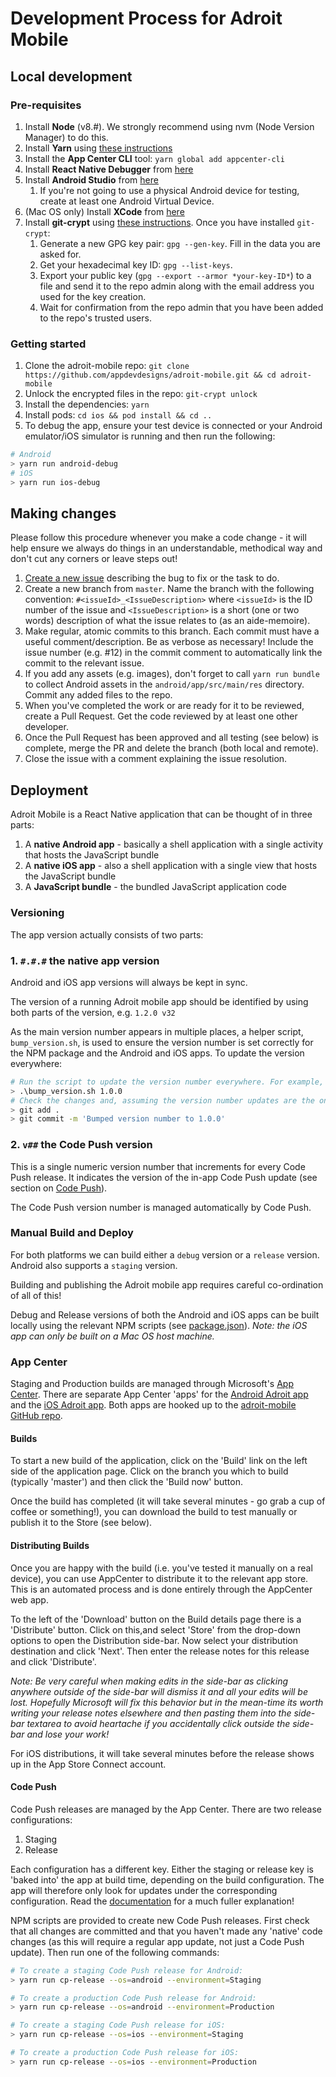 # Development Process for Adroit Mobile

## Local development

### Pre-requisites

1. Install **Node** (v8.#). We strongly recommend using nvm (Node Version Manager) to do this.
1. Install **Yarn** using [these instructions](https://yarnpkg.com/en/docs/install)
1. Install the **App Center CLI** tool: `yarn global add appcenter-cli`
1. Install **React Native Debugger** from [here](https://github.com/jhen0409/react-native-debugger/releases)
1. Install **Android Studio** from [here](https://developer.android.com/studio/)
   1. If you're not going to use a physical Android device for testing, create at least one Android Virtual Device.
1. (Mac OS only) Install **XCode** from [here](https://developer.apple.com/xcode/)
1. Install **git-crypt** using [these instructions](https://github.com/AGWA/git-crypt/blob/master/INSTALL.md). Once you have installed `git-crypt`:
   1. Generate a new GPG key pair: `gpg --gen-key`. Fill in the data you are asked for.
   1. Get your hexadecimal key ID: `gpg --list-keys`.
   1. Export your public key (`gpg --export --armor *your-key-ID*`) to a file and send it to the repo admin along with the email address you used for the key creation.
   1. Wait for confirmation from the repo admin that you have been added to the repo's trusted users.

### Getting started

1. Clone the adroit-mobile repo: `git clone https://github.com/appdevdesigns/adroit-mobile.git && cd adroit-mobile`
1. Unlock the encrypted files in the repo: `git-crypt unlock`
1. Install the dependencies: `yarn`
1. Install pods: `cd ios && pod install && cd ..`
1. To debug the app, ensure your test device is connected or your Android emulator/iOS simulator is running and then run the following:

```sh
# Android
> yarn run android-debug
# iOS
> yarn run ios-debug
```

## Making changes

Please follow this procedure whenever you make a code change - it will help ensure we always do things in an understandable, methodical way and don't cut any corners or leave steps out!

1. [Create a new issue](https://github.com/appdevdesigns/adroit-mobile/issues/new) describing the bug to fix or the task to do.
1. Create a new branch from `master`. Name the branch with the following convention: `#<issueId>_<IssueDescription>` where `<issueId>` is the ID number of the issue and `<IssueDescription>` is a short (one or two words) description of what the issue relates to (as an aide-memoire).
1. Make regular, atomic commits to this branch. Each commit must have a useful comment/description. Be as verbose as necessary! Include the issue number (e.g. #12) in the commit comment to automatically link the commit to the relevant issue.
1. If you add any assets (e.g. images), don't forget to call `yarn run bundle` to collect Android assets in the `android/app/src/main/res` directory. Commit any added files to the repo.
1. When you've completed the work or are ready for it to be reviewed, create a Pull Request. Get the code reviewed by at least one other developer.
1. Once the Pull Request has been approved and all testing (see below) is complete, merge the PR and delete the branch (both local and remote).
1. Close the issue with a comment explaining the issue resolution.

## Deployment

Adroit Mobile is a React Native application that can be thought of in three parts:

1. A **native Android app** - basically a shell application with a single activity that hosts the JavaScript bundle
1. A **native iOS app** - also a shell application with a single view that hosts the JavaScript bundle
1. A **JavaScript bundle** - the bundled JavaScript application code

### Versioning

The app version actually consists of two parts:

### 1. `#.#.#` the native app version

Android and iOS app versions will always be kept in sync.

The version of a running Adroit mobile app should be identified by using both parts of the version, e.g. `1.2.0 v32`

As the main version number appears in multiple places, a helper script, `bump_version.sh`, is used to ensure the version number is set correctly for the NPM package and the Android and iOS apps. To update the version everywhere:

```sh
# Run the script to update the version number everywhere. For example, to update to v1.0.0:
> .\bump_version.sh 1.0.0
# Check the changes and, assuming the version number updates are the only changes:
> git add .
> git commit -m 'Bumped version number to 1.0.0'
```

### 2. `v##` the Code Push version

This is a single numeric version number that increments for every Code Push release. It indicates the version of the in-app Code Push update (see section on [Code Push](#code-push)).

The Code Push version number is managed automatically by Code Push.

### Manual Build and Deploy

For both platforms we can build either a `debug` version or a `release` version. Android also supports a `staging` version.

Building and publishing the Adroit mobile app requires careful co-ordination of all of this!

Debug and Release versions of both the Android and iOS apps can be built locally using the relevant NPM scripts (see [package.json](package.json)). _Note: the iOS app can only be built on a Mac OS host machine._

### App Center

Staging and Production builds are managed through Microsoft's [App Center](https://appcenter.ms/orgs/DigiServe/applications). There are separate App Center 'apps' for the [Android Adroit app](https://appcenter.ms/orgs/DigiServe/apps/adroit-android) and the [iOS Adroit app](https://appcenter.ms/orgs/DigiServe/apps/adroit-ios). Both apps are hooked up to the [adroit-mobile GitHub repo](https://github.com/appdevdesigns/adroit-mobile).

#### Builds

To start a new build of the application, click on the 'Build' link on the left side of the application page. Click on the branch you which to build (typically 'master') and then click the 'Build now' button.

Once the build has completed (it will take several minutes - go grab a cup of coffee or something!), you can download the build to test manually or publish it to the Store (see below).

#### Distributing Builds

Once you are happy with the build (i.e. you've tested it manually on a real device), you can use AppCenter to distribute it to the relevant app store. This is an automated process and is done entirely through the AppCenter web app.

To the left of the 'Download' button on the Build details page there is a 'Distribute' button. Click on this,and select 'Store' from the drop-down options to open the Distribution side-bar. Now select your distribution destination and click 'Next'. Then enter the release notes for this release and click 'Distribute'.

_Note: Be very careful when making edits in the side-bar as clicking anywhere outside of the side-bar will dismiss it and all your edits will be lost. Hopefully Microsoft will fix this behavior but in the mean-time its worth writing your release notes elsewhere and then pasting them into the side-bar textarea to avoid heartache if you accidentally click outside the side-bar and lose your work!_

For iOS distributions, it will take several minutes before the release shows up in the App Store Connect account.

#### Code Push

Code Push releases are managed by the App Center. There are two release configurations:

1. Staging
2. Release

Each configuration has a different key. Either the staging or release key is 'baked into' the app at build time, depending on the build configuration. The app will therefore only look for updates under the corresponding configuration. Read the [documentation](https://docs.microsoft.com/en-us/appcenter/distribution/codepush/cli) for a much fuller explanation!

NPM scripts are provided to create new Code Push releases. First check that all changes are committed and that you haven't made any 'native' code changes (as this will require a regular app update, not just a Code Push update). Then run one of the following commands:

```sh
# To create a staging Code Push release for Android:
> yarn run cp-release --os=android --environment=Staging

# To create a production Code Push release for Android:
> yarn run cp-release --os=android --environment=Production

# To create a staging Code Push release for iOS:
> yarn run cp-release --os=ios --environment=Staging

# To create a production Code Push release for iOS:
> yarn run cp-release --os=ios --environment=Production
```

